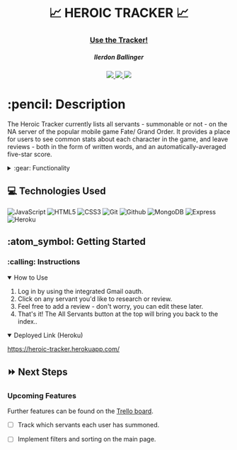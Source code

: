 <div align="center">
   <h1>📈 HEROIC TRACKER 📈</h1>
   <h3><a href="https://heroic-tracker.herokuapp.com/">Use the Tracker!</a></h3>
   <h5>Ilerdon Ballinger</h5>                             
   <a href="https://github.com/iballinger/" target="_blank">
      <img src="https://img.shields.io/badge/-Portfolio:iballinger.github.io-darkgreen?style=flat&logo=medium"/>
   </a>
   <a href="https://www.linkedin.com/in/ilerdon-ballinger/" target="_blank">
      <img src="https://img.shields.io/badge/-linkedin.com/in/ilerdon-ballinger-blue?style=flat&``logo=Linkedin&logoColor=white">
   </a> 
   <a href="mailto:ilerdonballinger@gmail.com" target="_blank">
      <img src="https://img.shields.io/badge/-ilerdonballinger@gmail.com-c14438?style=flat&logo=Gmail&``logoColor=white">
   </a>
<!--    <a href="https://medium.com/@user">
      <img src="https://img.shields.io/badge/-medium.com/@user-black?style=flat&logo=medium">
   </a> -->
</div>

<h1>:pencil: Description</h1>
<p>The Heroic Tracker currently lists all servants - summonable or not - on the NA server of the popular mobile game Fate/ Grand Order. It provides a place for users to see common stats about each character in the game, and leave reviews - both in the form of written words, and an automatically-averaged five-star score.</p>

<details>
<summary> :gear: Functionality</summary>

| Description | Screenshot |
|------------ | ------------|
| <h3 align="center">Landing Page</h3> | <img src="https://i.imgur.com/wp7nYB6.png" width="700"/> |
| <h3 align="center">Servant Index</h3> | <img src="https://i.imgur.com/TB9T04t.png" width="700"/> |
| <h3 align="center">Servant Page</h3> | <img src="https://i.imgur.com/9hoT0VF.png" width="700"/> |
</details>

## :computer: Technologies Used

![JavaScript](https://img.shields.io/badge/-JavaScript-333?style=flat&logo=javascript) 
![HTML5](https://img.shields.io/badge/-HTML5-333?style=flat&logo=html5)
![CSS3](https://img.shields.io/badge/-CSS-333?style=flat&logo=css3)
![Git](https://img.shields.io/badge/-Git-333?style=flat&logo=git)
![Github](https://img.shields.io/badge/-GitHub-333?style=flat&logo=github)
![MongoDB](https://img.shields.io/badge/-MongoDB-333?style=flat&logo=mongodb)
![Express](https://img.shields.io/badge/-Express-333?style=flat&logo=express)
![Heroku](https://img.shields.io/badge/-Heroku-333?style=flat&logo=heroku)


<h2> :atom_symbol: Getting Started </h2>

<h3> :calling: Instructions </h3>
<details open>
<summary>How to Use</summary>
<ol>
<li>Log in by using the integrated Gmail oauth.</li>
<li>Click on any servant you'd like to research or review.</li>
<li>Feel free to add a review - don't worry, you can edit these later.</li>
<li>That's it! The All Servants button at the top will bring you back to the index..</li>
</ol>
</details>

<details open>   
<summary>Deployed Link (Heroku)</summary>
<p><a href="https://heroic-tracker.herokuapp.com/">https://heroic-tracker.herokuapp.com/</a></p>
</details>

## :fast_forward: Next Steps   

### Upcoming Features

Further features can be found on the <a href="https://trello.com/b/gU6Trd9E/project-2" target="_blank">Trello board</a>.

- [ ] Track which servants each user has summoned.
- [ ] Implement filters and sorting on the main page.
  
